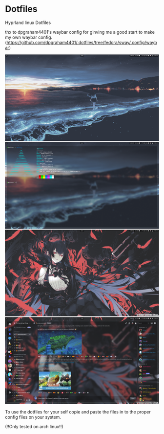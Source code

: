 # Dotfiles
Hyprland linux Dotfiles 

thx to dpgraham4401's waybar config for ginving me a good start to make my own waybar config.
(https://github.com/dpgraham4401/.dotfiles/tree/fedora/sway/.config/waybar)

![Screenshot](Screenshots/1739202398_grim.png)
![Screenshot](Screenshots/1739202425_grim.png)
![Screenshot](Screenshots/1739202441_grim.png)
![Screenshot](Screenshots/1739203453_grim.png)

To use the dotfiles for your self copie and paste the files in to the proper config files on your system.

(!!Only tested on arch linux!!)
